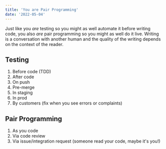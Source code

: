 ```yaml
---
title: 'You are Pair Programming'
date: '2022-05-04'
---
```


Just like you _are_ testing so you might as well automate it before writing code,
you also _are_ pair programming so you might as well do it live. Writing is a
conversation with another human and the quality of the writing depends on
the context of the reader.

## Testing

1. Before code (TDD)
2. After code
3. On push
4. Pre-merge
5. In staging
6. In prod
7. By customers (fix when you see errors or complaints)

## Pair Programming

1. As you code
2. Via code review
3. Via issue/integration request (someone read your code, maybe it's you!)


